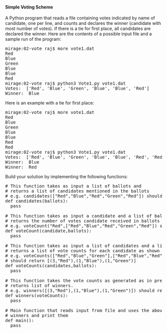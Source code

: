 
#### Simple Voting Scheme

A Python program that reads a file containing votes indicated by name of candidate, one per line, and counts and declares the winner (candidate with most number of votes). If there is a tie for first place, all candidates are declared the winner. Here are the contents of a possible input file and a sample run of the program:
<pre>
mirage:02-vote raj$ more vote1.dat 
Red
Blue
Green
Blue
Blue
Red
mirage:02-vote raj$ python3 Vote1.py vote1.dat 
Votes:  ['Red', 'Blue', 'Green', 'Blue', 'Blue', 'Red']
Winner:  Blue
</pre>

Here is an example with a tie for first place:
<pre>
mirage:02-vote raj$ more vote1.dat 
Red
Blue
Green
Blue
Blue
Red
Red
mirage:02-vote raj$ python3 Vote1.py vote1.dat 
Votes:  ['Red', 'Blue', 'Green', 'Blue', 'Blue', 'Red', 'Red']
Winner:  Blue
Winner:  Red
</pre>

Build your solution by implementing the following functions:
<pre>
# This function takes as input a list of ballots and 
# returns a list of candidates mentioned in the ballots
# e.g. candidates(["Red","Blue","Red","Green","Red"]) should return ["Red","Blue","Green"]
def candidates(ballots):
  pass

# This function takes as input a candidate and a list of ballots and
# returns the number of votes candidate received in ballots
# e.g. voteCount("Red",["Red","Blue","Red","Green","Red"]) should return 3
def voteCount(candidate,ballots):
  pass

# This function takes as input a list of candidates and a lits of ballots and
# returns a list of vote counts for each candidate as shown in example below:
# e.g. voteCounts(["Red","Blue","Green"],["Red","Blue","Red","Green","Red"]) 
# should return [(3,"Red"),(1,"Blue"),(1,"Green")]
def voteCounts(candidates,ballots):
  pass

# This function takes the vote counts as generated as in previous function as input and
# returns list of winners.
# e.g. winners([(3,"Red"),(1,"Blue"),(1,"Green")]) should return ["Red"]
def winners(voteCounts):
  pass

# Main function that reads input from file and uses the above functions to determine
# winners and print them
def main():
  pass
  </pre>
